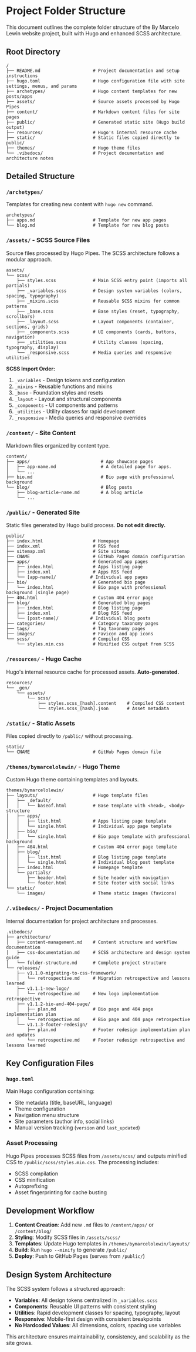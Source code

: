 # Project Folder Structure

This document outlines the complete folder structure of the By Marcelo Lewin website project, built with Hugo and enhanced SCSS architecture.

## Root Directory

```
/
├── README.md                    # Project documentation and setup instructions
├── hugo.toml                    # Hugo configuration file with site settings, menus, and params
├── archetypes/                  # Hugo content templates for new posts/apps
├── assets/                      # Source assets processed by Hugo Pipes
├── content/                     # Markdown content files for site pages
├── public/                      # Generated static site (Hugo build output)
├── resources/                   # Hugo's internal resource cache
├── static/                      # Static files copied directly to public/
├── themes/                      # Hugo theme files
└── .vibedocs/                   # Project documentation and architecture notes
```

## Detailed Structure

### `/archetypes/`
Templates for creating new content with `hugo new` command.

```
archetypes/
├── apps.md                      # Template for new app pages
└── blog.md                      # Template for new blog posts
```

### `/assets/` - SCSS Source Files
Source files processed by Hugo Pipes. The SCSS architecture follows a modular approach.

```
assets/
└── scss/
    ├── styles.scss              # Main SCSS entry point (imports all partials)
    ├── _variables.scss          # Design system variables (colors, spacing, typography)
    ├── _mixins.scss             # Reusable SCSS mixins for common patterns
    ├── _base.scss               # Base styles (reset, typography, scrollbars)
    ├── _layout.scss             # Layout components (container, sections, grids)
    ├── _components.scss         # UI components (cards, buttons, navigation)
    ├── _utilities.scss          # Utility classes (spacing, typography, display)
    └── _responsive.scss         # Media queries and responsive utilities
```

**SCSS Import Order:**
1. `_variables` - Design tokens and configuration
2. `_mixins` - Reusable functions and mixins
3. `_base` - Foundation styles and resets
4. `_layout` - Layout and structural components
5. `_components` - UI components and patterns
6. `_utilities` - Utility classes for rapid development
7. `_responsive` - Media queries and responsive overrides

### `/content/` - Site Content
Markdown files organized by content type.

```
content/
├── apps/                           # App showcase pages
│   ├── app-name.md                 # A detailed page for apps.
│   └── ...                     
├── bio.md                          # Bio page with professional background
└── blog/                           # Blog posts
    ├── blog-article-name.md        # A blog article
    └── ...
```

### `/public/` - Generated Site
Static files generated by Hugo build process. **Do not edit directly.**

```
public/
├── index.html                   # Homepage
├── index.xml                    # RSS feed
├── sitemap.xml                  # Site sitemap
├── CNAME                        # GitHub Pages domain configuration
├── apps/                        # Generated app pages
│   ├── index.html               # Apps listing page
│   ├── index.xml                # Apps RSS feed
│   └── [app-name]/             # Individual app pages
├── bio/                         # Generated bio page
│   └── index.html               # Bio page with professional background (single page)
├── 404.html                     # Custom 404 error page
├── blog/                        # Generated blog pages
│   ├── index.html               # Blog listing page
│   ├── index.xml                # Blog RSS feed
│   └── [post-name]/            # Individual blog posts
├── categories/                  # Category taxonomy pages
├── tags/                        # Tag taxonomy pages
├── images/                      # Favicon and app icons
└── scss/                        # Compiled CSS
    └── styles.min.css           # Minified CSS output from SCSS
```

### `/resources/` - Hugo Cache
Hugo's internal resource cache for processed assets. **Auto-generated.**

```
resources/
└── _gen/
    └── assets/
        └── scss/
            ├── styles.scss_[hash].content    # Compiled CSS content
            └── styles.scss_[hash].json       # Asset metadata
```

### `/static/` - Static Assets
Files copied directly to `/public/` without processing.

```
static/
└── CNAME                        # GitHub Pages domain file
```

### `/themes/bymarcelolewin/` - Hugo Theme
Custom Hugo theme containing templates and layouts.

```
themes/bymarcelolewin/
├── layouts/                     # Hugo template files
│   ├── _default/
│   │   └── baseof.html          # Base template with <head>, <body> structure
│   ├── apps/
│   │   ├── list.html            # Apps listing page template
│   │   └── single.html          # Individual app page template
│   ├── bio/
│   │   └── single.html          # Bio page template with professional background
│   ├── 404.html                 # Custom 404 error page template
│   ├── blog/
│   │   ├── list.html            # Blog listing page template
│   │   └── single.html          # Individual blog post template
│   ├── index.html               # Homepage template
│   └── partials/
│       ├── header.html          # Site header with navigation
│       └── footer.html          # Site footer with social links
└── static/
    └── images/                  # Theme static images (favicons)
```

### `/.vibedocs/` - Project Documentation
Internal documentation for project architecture and processes.

```
.vibedocs/
├── architecture/
│   ├── content-management.md    # Content structure and workflow documentation
│   ├── css-documentation.md     # SCSS architecture and design system guide
│   └── folder-structure.md      # Complete project structure
└── releases/
    ├── v1.1.0-migrating-to-css-framework/
    │   └── retrospective.md     # Migration retrospective and lessons learned
    ├── v1.1.1-new-logo/
    │   └── retrospective.md     # New logo implementation retrospective
    ├── v1.1.2-bio-and-404-page/
    │   ├── plan.md              # Bio page and 404 page implementation plan
    │   └── retrospective.md     # Bio page and 404 page retrospective
    └── v1.1.3-footer-redesign/
        ├── plan.md              # Footer redesign implementation plan and updates
        └── retrospective.md     # Footer redesign retrospective and lessons learned
```

## Key Configuration Files

### `hugo.toml`
Main Hugo configuration containing:
- Site metadata (title, baseURL, language)
- Theme configuration
- Navigation menu structure
- Site parameters (author info, social links)
- Manual version tracking (`version` and `last_updated`)

### Asset Processing
Hugo Pipes processes SCSS files from `/assets/scss/` and outputs minified CSS to `/public/scss/styles.min.css`. The processing includes:
- SCSS compilation
- CSS minification
- Autoprefixing
- Asset fingerprinting for cache busting

## Development Workflow

1. **Content Creation**: Add new `.md` files to `/content/apps/` or `/content/blog/`
2. **Styling**: Modify SCSS files in `/assets/scss/` 
3. **Templates**: Update Hugo templates in `/themes/bymarcelolewin/layouts/`
4. **Build**: Run `hugo --minify` to generate `/public/`
5. **Deploy**: Push to GitHub Pages (serves from `/public/`)

## Design System Architecture

The SCSS system follows a structured approach:
- **Variables**: All design tokens centralized in `_variables.scss`
- **Components**: Reusable UI patterns with consistent styling
- **Utilities**: Rapid development classes for spacing, typography, layout
- **Responsive**: Mobile-first design with consistent breakpoints
- **No Hardcoded Values**: All dimensions, colors, spacing use variables

This architecture ensures maintainability, consistency, and scalability as the site grows.